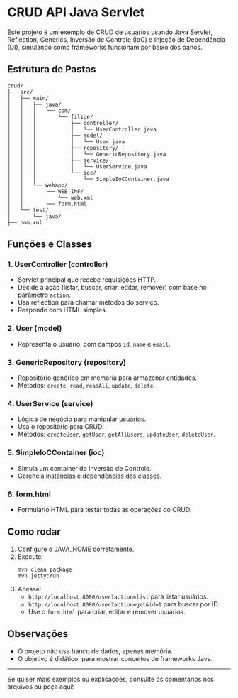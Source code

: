 # CRUD API Java Servlet

Este projeto é um exemplo de CRUD de usuários usando Java Servlet, Reflection, Generics, Inversão de Controle (IoC) e Injeção de Dependência (DI), simulando como frameworks funcionam por baixo dos panos.

## Estrutura de Pastas

```
crud/
├── src/
│   ├── main/
│   │   ├── java/
│   │   │   └── com/
│   │   │       └── filipe/
│   │   │           ├── controller/
│   │   │           │   └── UserController.java
│   │   │           ├── model/
│   │   │           │   └── User.java
│   │   │           ├── repository/
│   │   │           │   └── GenericRepository.java
│   │   │           ├── service/
│   │   │           │   └── UserService.java
│   │   │           └── ioc/
│   │   │               └── SimpleIoCContainer.java
│   │   └── webapp/
│   │       ├── WEB-INF/
│   │       │   └── web.xml
│   │       └── form.html
│   └── test/
│       └── java/
├── pom.xml
```

## Funções e Classes

### 1. UserController (controller)
- Servlet principal que recebe requisições HTTP.
- Decide a ação (listar, buscar, criar, editar, remover) com base no parâmetro `action`.
- Usa reflection para chamar métodos do serviço.
- Responde com HTML simples.

### 2. User (model)
- Representa o usuário, com campos `id`, `name` e `email`.

### 3. GenericRepository (repository)
- Repositório genérico em memória para armazenar entidades.
- Métodos: `create`, `read`, `readAll`, `update`, `delete`.

### 4. UserService (service)
- Lógica de negócio para manipular usuários.
- Usa o repositório para CRUD.
- Métodos: `createUser`, `getUser`, `getAllUsers`, `updateUser`, `deleteUser`.

### 5. SimpleIoCContainer (ioc)
- Simula um container de Inversão de Controle.
- Gerencia instâncias e dependências das classes.

### 6. form.html
- Formulário HTML para testar todas as operações do CRUD.

## Como rodar
1. Configure o JAVA_HOME corretamente.
2. Execute:
   ```
   mvn clean package
   mvn jetty:run
   ```
3. Acesse:
   - `http://localhost:8080/user?action=list` para listar usuários.
   - `http://localhost:8080/user?action=get&id=1` para buscar por ID.
   - Use o `form.html` para criar, editar e remover usuários.

## Observações
- O projeto não usa banco de dados, apenas memória.
- O objetivo é didático, para mostrar conceitos de frameworks Java.

---
Se quiser mais exemplos ou explicações, consulte os comentários nos arquivos ou peça aqui!
